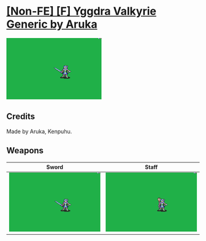 # [\[Non-FE\] \[F\] Yggdra Valkyrie Generic by Aruka](./)

<img src="./1.%20Sword/Sword_000.png" alt="[Non-FE] [F] Yggdra Valkyrie Generic by Aruka standing" />

## Credits

Made by Aruka, Kenpuhu.

## Weapons


|Sword |Staff |
|  :---: | :---: |
| <img alt="Sword animation" src="./1.%20Sword/Sword.gif" /> | <img alt="Staff animation" src="./7.%20Staff/Staff.gif" /> |
